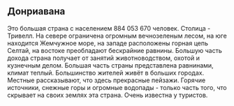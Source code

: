 Донриавана
---
Это большая страна с населением 884 053 670 человек.
Столица - Тривелл.
На севере ограничена огромным вечнозеленым лесом, на юге находится Жемчужное море, на западе расположены горная цепь Селтай, на востоке преобладают бескрайние равнины. 
Большую часть дохода страна получает от занятий животноводством, охотой и кузнечным делом.
Большая часть страны представлена равнинами, климат теплый.
Большинство жителей живёт в больших городах. 
Местные рассказывают, что здесь прекрасные пейзажи. 
Горячие источники, снежные горы и огромные водопады - только часть того, что скрывает на своих землях эта страна. 
Очень известна у туристов.
